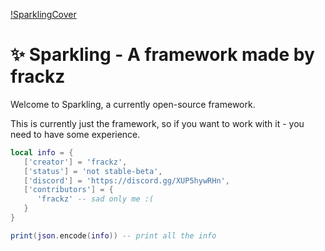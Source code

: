 [!SparklingCover](https://i.imgur.com/cEJpEag.png)

# ✨ Sparkling - A framework made by frackz
Welcome to Sparkling, a currently open-source framework.

This is currently just the framework, so if you want to work with it - you need to have some experience.

```lua
local info = {
   ['creator'] = 'frackz',
   ['status'] = 'not stable-beta',
   ['discord'] = 'https://discord.gg/XUP5hywRHn',
   ['contributors'] = {
      'frackz' -- sad only me :(
   }
}

print(json.encode(info)) -- print all the info
```
